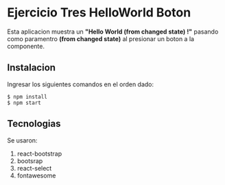 # Ejercicio Tres HelloWorld Boton

Esta aplicacion muestra un **"Hello World (from changed state) !"** pasando como paramentro **(from changed state)** al presionar un boton a la componente.


## Instalacion 
Ingresar los siguientes comandos en el orden dado:
```
$ npm install
$ npm start
```
## Tecnologias
Se usaron:
1. react-bootstrap
2. bootsrap
3. react-select
4. fontawesome